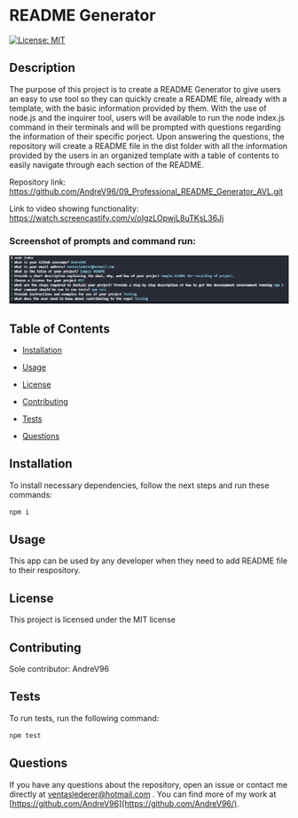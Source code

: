 # README Generator
[![License: MIT](https://img.shields.io/badge/License-MIT-yellow.svg)](https://opensource.org/licenses/MIT)

## Description

The purpose of this project is to create a README Generator to give users an easy to use tool so they can quickly create a README file, already with a template, with the basic information provided by them. With the use of node.js and the inquirer tool, users will be available to run the node index.js command in their terminals and will be prompted with questions regarding the information of their specific porject. Upon answering the questions, the repository will create a README file in the dist folder with all the information provided by the users in an organized template with a table of contents to easily navigate through each section of the README. 

Repository link: https://github.com/AndreV96/09_Professional_README_Generator_AVL.git

Link to video showing functionality: https://watch.screencastify.com/v/oIgzLOpwjL8uTKsL36Jj

### Screenshot of prompts and command run:

![Prompts](prompts_ss.PNG)

## Table of Contents 

- [Installation](#installation)

- [Usage](#usage)

- [License](#license)

- [Contributing](#contributing)

- [Tests](#tests)

- [Questions](#questions)

## Installation

To install necessary dependencies, follow the next steps and run these commands:

```bash
npm i
```

## Usage

This app can be used by any developer when they need to add README file to their respository.

## License

This project is licensed under the MIT license

## Contributing

Sole contributor: AndreV96

## Tests

To run tests, run the following command:

```bash
npm test
```

## Questions

If you have any questions about the repository, open an issue or contact me directly at ventaslederer@hotmail.com . You can find more of my work at [https://github.com/AndreV96](https://github.com/AndreV96/).


